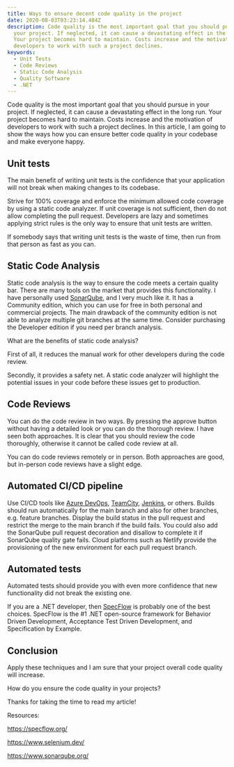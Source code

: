 ```yaml
---
title: Ways to ensure decent code quality in the project
date: 2020-08-03T03:23:14.484Z
description: Code quality is the most important goal that you should pursue in
  your project. If neglected, it can cause a devastating effect in the long run.
  Your project becomes hard to maintain. Costs increase and the motivation of
  developers to work with such a project declines.
keywords:
  - Unit Tests
  - Code Reviews
  - Static Code Analysis
  - Quality Software
  - .NET
---
```

Code quality is the most important goal that you should pursue in your project. If neglected, it can cause a devastating effect in the long run. Your project becomes hard to maintain. Costs increase and the motivation of developers to work with such a project declines. In this article, I am going to show the ways how you can ensure better code quality in your codebase and make everyone happy.

## Unit tests

The main benefit of writing unit tests is the confidence that your application will not break when making changes to its codebase.

Strive for 100% coverage and enforce the minimum allowed code coverage by using a static code analyzer. If unit coverage is not sufficient, then do not allow completing the pull request. Developers are lazy and sometimes applying strict rules is the only way to ensure that unit tests are written.

If somebody says that writing unit tests is the waste of time, then run from that person as fast as you can.

## Static Code Analysis

Static code analysis is the way to ensure the code meets a certain quality bar. There are many tools on the market that provides this functionality. I have personally used [SonarQube](https://www.sonarqube.org/), and I very much like it. It has a Community edition, which you can use for free in both personal and commercial projects. The main drawback of the community edition is not able to analyze multiple git branches at the same time. Consider purchasing the Developer edition if you need per branch analysis.

What are the benefits of static code analysis?

First of all, it reduces the manual work for other developers during the code review. 

Secondly, it provides a safety net. A static code analyzer will highlight the potential issues in your code before these issues get to production.

## Code Reviews

You can do the code review in two ways. By pressing the approve button without having a detailed look or you can do the thorough review. I have seen both approaches. It is clear that you should review the code thoroughly, otherwise it cannot be called code review at all.

You can do code reviews remotely or in person. Both approaches are good, but in-person code reviews have a slight edge.

## Automated CI/CD pipeline

Use CI/CD tools like [Azure DevOps](https://azure.microsoft.com/en-us/services/devops/), [TeamCity](https://www.jetbrains.com/teamcity/), [Jenkins](https://www.jenkins.io/), or others. Builds should run automatically for the main branch and also for other branches, e.g. feature branches. Display the build status in the pull request and restrict the merge to the main branch if the build fails. You could also add the SonarQube pull request decoration and disallow to complete it if SonarQube quality gate fails. Cloud platforms such as Netlify provide the provisioning of the new environment for each pull request branch.

## Automated tests

Automated tests should provide you with even more confidence that new functionality did not break the existing one.

If you are a .NET developer, then [SpecFlow](https://specflow.org/) is probably one of the best choices. SpecFlow is the #1 .NET open-source framework for Behavior Driven Development, Acceptance Test Driven Development, and Specification by Example.

## Conclusion

Apply these techniques and I am sure that your project overall code quality will increase.

How do you ensure the code quality in your projects?

Thanks for taking the time to read my article!

Resources:

https://specflow.org/

https://www.selenium.dev/

https://www.sonarqube.org/